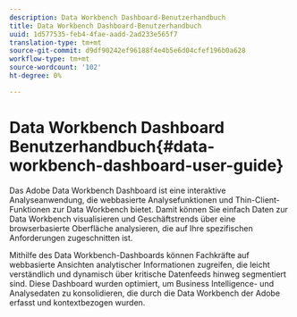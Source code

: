 ```yaml
---
description: Data Workbench Dashboard-Benutzerhandbuch
title: Data Workbench Dashboard-Benutzerhandbuch
uuid: 1d577535-feb4-4fae-aadd-2ad233e565f7
translation-type: tm+mt
source-git-commit: d9df90242ef96188f4e4b5e6d04cfef196b0a628
workflow-type: tm+mt
source-wordcount: '102'
ht-degree: 0%

---
```



# Data Workbench Dashboard Benutzerhandbuch{#data-workbench-dashboard-user-guide}

Das Adobe Data Workbench Dashboard ist eine interaktive Analyseanwendung, die webbasierte Analysefunktionen und Thin-Client-Funktionen zur Data Workbench bietet. Damit können Sie einfach Daten zur Data Workbench visualisieren und Geschäftstrends über eine browserbasierte Oberfläche analysieren, die auf Ihre spezifischen Anforderungen zugeschnitten ist.

Mithilfe des Data Workbench-Dashboards können Fachkräfte auf webbasierte Ansichten analytischer Informationen zugreifen, die leicht verständlich und dynamisch über kritische Datenfeeds hinweg segmentiert sind. Diese Dashboard wurden optimiert, um Business Intelligence- und Analysedaten zu konsolidieren, die durch die Data Workbench der Adobe erfasst und kontextbezogen wurden.
